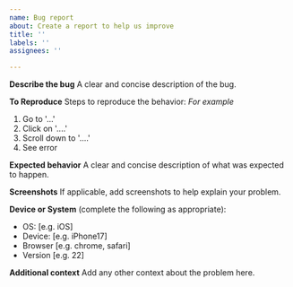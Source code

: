 ```yaml
---
name: Bug report
about: Create a report to help us improve
title: ''
labels: ''
assignees: ''

---
```


**Describe the bug**
A clear and concise description of the bug.

**To Reproduce**
Steps to reproduce the behavior:
_For example_
1. Go to '...'
2. Click on '....'
3. Scroll down to '....'
4. See error

**Expected behavior**
A clear and concise description of what was expected to happen.

**Screenshots**
If applicable, add screenshots to help explain your problem.

**Device or System**
(complete the following as appropriate):
 - OS: [e.g. iOS]
 - Device: [e.g. iPhone17]
 - Browser [e.g. chrome, safari]
 - Version [e.g. 22]

**Additional context**
Add any other context about the problem here.
